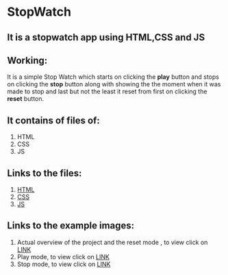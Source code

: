 # StopWatch
## It is a stopwatch app using HTML,CSS and JS
## Working:

It is a simple Stop Watch which starts on clicking the **play** button and stops on clicking the **stop** button along with showing the the moment when it was made to stop and last but not the least it reset from first on clicking the **reset** button.


## It contains of files of:
1. HTML
2. CSS
3. JS

## Links to the files:
1. [HTML](https://github.com/IndranjanaChatterjee/StopWatch/blob/main/stopwatch/index.html)
2. [CSS](https://github.com/IndranjanaChatterjee/StopWatch/blob/main/stopwatch/style.css)
3. [JS](https://github.com/IndranjanaChatterjee/StopWatch/blob/main/stopwatch/script.js)

## Links to the example images:
1. Actual overview of the project and the reset mode , to view click on [LINK](https://github.com/IndranjanaChatterjee/StopWatch/blob/main/stopwatch/examples/overview.png)
2. Play mode, to view  click on [LINK](https://github.com/IndranjanaChatterjee/StopWatch/blob/main/stopwatch/examples/play%20mode.png)
3. Stop mode, to view click on [LINK](https://github.com/IndranjanaChatterjee/StopWatch/blob/main/stopwatch/examples/stop%20mode.png)

